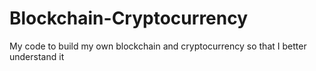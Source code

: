 # Blockchain-Cryptocurrency
My code to build my own blockchain and cryptocurrency so that I better understand it

